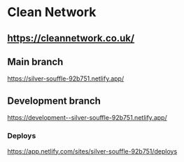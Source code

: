 # Clean Network
## https://cleannetwork.co.uk/

## Main branch
https://silver-souffle-92b751.netlify.app/

## Development branch
https://development--silver-souffle-92b751.netlify.app/

### Deploys
https://app.netlify.com/sites/silver-souffle-92b751/deploys
